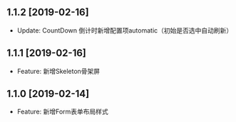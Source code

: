 ## 1.1.2 [2019-02-16]

* Update: CountDown 倒计时新增配置项automatic（初始是否选中自动刷新）

## 1.1.1 [2019-02-16]

* Feature: 新增Skeleton骨架屏

## 1.1.0 [2019-02-14]

* Feature: 新增Form表单布局样式
